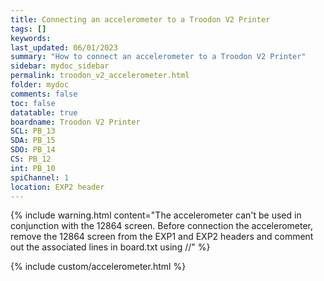 ```yaml
---
title: Connecting an accelerometer to a Troodon V2 Printer
tags: []
keywords: 
last_updated: 06/01/2023
summary: "How to connect an accelerometer to a Troodon V2 Printer"
sidebar: mydoc_sidebar
permalink: troodon_v2_accelerometer.html
folder: mydoc
comments: false
toc: false
datatable: true
boardname: Troodon V2 Printer
SCL: PB_13
SDA: PB_15
SDO: PB_14
CS: PB_12
int: PB_10
spiChannel: 1
location: EXP2 header
---
```


{% include warning.html content="The accelerometer can't be used in conjunction with the 12864 screen. Before connection the accelerometer, remove the 12864 screen from the EXP1 and EXP2 headers and comment out the associated lines in board.txt using //" %}

{% include custom/accelerometer.html %}